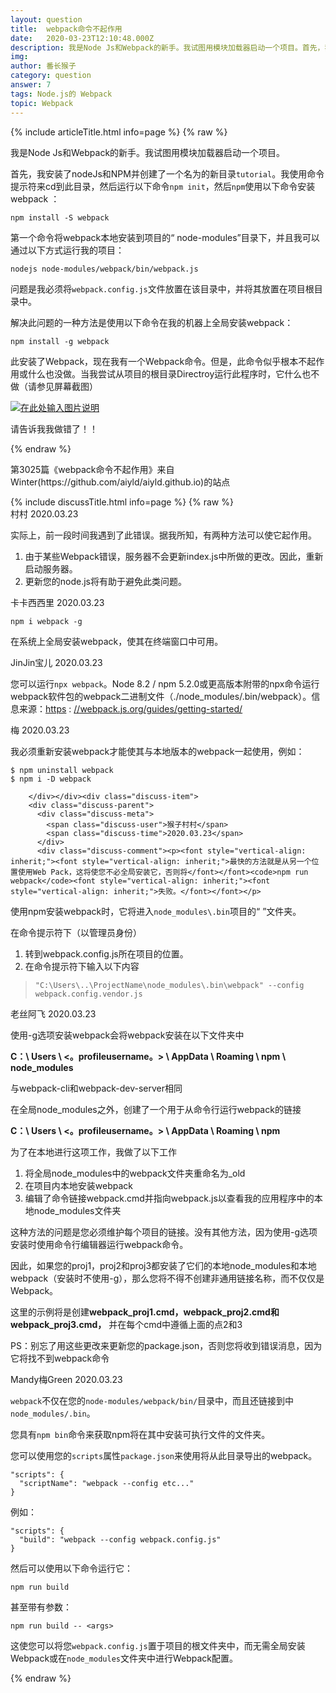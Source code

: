 ```yaml
---
layout: question
title:  webpack命令不起作用
date:   2020-03-23T12:10:48.000Z
description: 我是Node Js和Webpack的新手。我试图用模块加载器启动一个项目。首先，我安装了nodeJs和NPM并创建了一个名为的新目录tutorial。...
img: 
author: 番长猴子
category: question
answer: 7
tags: Node.js的 Webpack
topic: Webpack
---
```

<div class="article-root">
  <div class="article">
    {% include articleTitle.html info=page %}
    {% raw %}
    <div class="article-content"><p><font style="vertical-align: inherit;"><font style="vertical-align: inherit;">我是Node Js和Webpack的新手。</font><font style="vertical-align: inherit;">我试图用模块加载器启动一个项目。</font></font></p>

<p><font style="vertical-align: inherit;"><font style="vertical-align: inherit;">首先，我安装了nodeJs和NPM并创建了一个名为的新目录</font></font><code>tutorial</code><font style="vertical-align: inherit;"><font style="vertical-align: inherit;">。</font><font style="vertical-align: inherit;">我使用命令提示符来cd到此目录，然后运行以下命令</font></font><code>npm init</code><font style="vertical-align: inherit;"><font style="vertical-align: inherit;">，然后</font></font><code>npm</code><font style="vertical-align: inherit;"><font style="vertical-align: inherit;">使用</font><font style="vertical-align: inherit;">以下命令</font><font style="vertical-align: inherit;">安装webpack </font><font style="vertical-align: inherit;">：</font></font></p>

<pre><code>npm install -S webpack
</code></pre>

<p><font style="vertical-align: inherit;"><font style="vertical-align: inherit;">第一个命令将webpack本地安装到项目的“ node-modules”目录下，并且我可以通过以下方式运行我的项目： </font></font></p>

<pre><code>nodejs node-modules/webpack/bin/webpack.js
</code></pre>

<p><font style="vertical-align: inherit;"><font style="vertical-align: inherit;">问题是我必须将</font></font><code>webpack.config.js</code><font style="vertical-align: inherit;"><font style="vertical-align: inherit;">文件放置在该目录中，并将其放置在项目根目录中。</font></font></p>

<p><font style="vertical-align: inherit;"><font style="vertical-align: inherit;">解决此问题的一种方法是使用以下命令在我的机器上全局安装webpack： </font></font></p>

<pre><code>npm install -g webpack
</code></pre>

<p><font style="vertical-align: inherit;"><font style="vertical-align: inherit;">此安装了Webpack，现在我有一个Webpack命令。</font><font style="vertical-align: inherit;">但是，此命令似乎根本不起作用或什么也没做。</font><font style="vertical-align: inherit;">当我尝试从项目的根目录Directroy运行此程序时，它什么也不做（请参见屏幕截图）</font></font></p>

<p><a href="https://www.samyoc.com//uploads/users/8372/images/thumbnails/1584965448619.png" data-src="https://www.samyoc.com//uploads/users/8372/images/1584965448619.png" rel="noreferrer"><img src="https://i.stack.imgur.com/c3NDJ.png" alt="在此处输入图片说明"></a></p>

<p><font style="vertical-align: inherit;"><font style="vertical-align: inherit;">请告诉我我做错了！！</font></font></p></div>
    {% endraw %}
  </div>
  <p class="winter_mark">第3025篇《webpack命令不起作用》来自Winter(https://github.com/aiyld/aiyld.github.io)的站点</p>
  <div class="discuss-wrapper">
    {% include discussTitle.html info=page %}
    {% raw %}
    <div class="discuss-item">
        <div class="discuss-parent">
          <div class="discuss-meta">
            <span class="discuss-user">村村</span>
            <span class="discuss-time">2020.03.23</span>
          </div>
          <div class="discuss-comment"><p><font style="vertical-align: inherit;"><font style="vertical-align: inherit;">实际上，前一段时间我遇到了此错误。</font><font style="vertical-align: inherit;">据我所知，有两种方法可以使它起作用。</font></font></p>

<ol>
<li><font style="vertical-align: inherit;"><font style="vertical-align: inherit;">由于某些Webpack错误，服务器不会更新index.js中所做的更改。</font><font style="vertical-align: inherit;">因此，重新启动服务器。</font></font></li>
<li><font style="vertical-align: inherit;"><font style="vertical-align: inherit;">更新您的node.js将有助于避免此类问题。</font></font></li>
</ol></div>
        </div></div><div class="discuss-item">
        <div class="discuss-parent">
          <div class="discuss-meta">
            <span class="discuss-user">卡卡西西里</span>
            <span class="discuss-time">2020.03.23</span>
          </div>
          <div class="discuss-comment"><pre><code>npm i webpack -g
</code></pre>

<p><font style="vertical-align: inherit;"><font style="vertical-align: inherit;">在系统上全局安装webpack，使其在终端窗口中可用。</font></font></p></div>
        </div></div><div class="discuss-item">
        <div class="discuss-parent">
          <div class="discuss-meta">
            <span class="discuss-user">JinJin宝儿</span>
            <span class="discuss-time">2020.03.23</span>
          </div>
          <div class="discuss-comment"><p><font style="vertical-align: inherit;"><font style="vertical-align: inherit;">您可以运行</font></font><code>npx webpack</code><font style="vertical-align: inherit;"><font style="vertical-align: inherit;">。</font><font style="vertical-align: inherit;">Node 8.2 / npm 5.2.0或更高版本附带的npx命令运行webpack软件包的webpack二进制文件（./node_modules/.bin/webpack）。</font><font style="vertical-align: inherit;">信息来源：</font><a href="https://webpack.js.org/guides/getting-started/" rel="noreferrer"><font style="vertical-align: inherit;">https</font></a><font style="vertical-align: inherit;"> : </font></font><a href="https://webpack.js.org/guides/getting-started/" rel="noreferrer"><font style="vertical-align: inherit;"><font style="vertical-align: inherit;">//webpack.js.org/guides/getting-started/</font></font></a></p></div>
        </div></div><div class="discuss-item">
        <div class="discuss-parent">
          <div class="discuss-meta">
            <span class="discuss-user">梅</span>
            <span class="discuss-time">2020.03.23</span>
          </div>
          <div class="discuss-comment"><p><font style="vertical-align: inherit;"><font style="vertical-align: inherit;">我必须重新安装webpack才能使其与本地版本的webpack一起使用，例如：</font></font></p>

<pre><code>$ npm uninstall webpack<font></font>
$ npm i -D webpack<font></font>
</code></pre></div>
        </div></div><div class="discuss-item">
        <div class="discuss-parent">
          <div class="discuss-meta">
            <span class="discuss-user">猴子村村</span>
            <span class="discuss-time">2020.03.23</span>
          </div>
          <div class="discuss-comment"><p><font style="vertical-align: inherit;"><font style="vertical-align: inherit;">最快的方法就是从另一个位置使用Web Pack，这将使您不必全局安装它，否则将</font></font><code>npm run webpack</code><font style="vertical-align: inherit;"><font style="vertical-align: inherit;">失败。</font></font></p>

<p><font style="vertical-align: inherit;"><font style="vertical-align: inherit;">使用npm安装webpack时，它将进入</font></font><code>node_modules\.bin</code><font style="vertical-align: inherit;"><font style="vertical-align: inherit;">项目</font><font style="vertical-align: inherit;">的“ </font><font style="vertical-align: inherit;">”文件夹。</font></font></p>

<p><font style="vertical-align: inherit;"><font style="vertical-align: inherit;">在命令提示符下（以管理员身份）</font></font></p>

<ol>
<li><font style="vertical-align: inherit;"><font style="vertical-align: inherit;">转到webpack.config.js所在项目的位置。 </font></font></li>
<li><font style="vertical-align: inherit;"><font style="vertical-align: inherit;">在命令提示符下输入以下内容 </font></font></li>
</ol>

<blockquote>
<pre><code>"C:\Users\..\ProjectName\node_modules\.bin\webpack" --config webpack.config.vendor.js
</code></pre>
</blockquote></div>
        </div></div><div class="discuss-item">
        <div class="discuss-parent">
          <div class="discuss-meta">
            <span class="discuss-user">老丝阿飞</span>
            <span class="discuss-time">2020.03.23</span>
          </div>
          <div class="discuss-comment"><p><font style="vertical-align: inherit;"><font style="vertical-align: inherit;">使用-g选项安装webpack会将webpack安装在以下文件夹中 </font></font></p>

<p><strong><font style="vertical-align: inherit;"><font style="vertical-align: inherit;">C：\ Users \ &lt;。profileusername。&gt; \ AppData \ Roaming \ npm \ node_modules</font></font></strong></p>

<p><font style="vertical-align: inherit;"><font style="vertical-align: inherit;">与webpack-cli和webpack-dev-server相同</font></font></p>

<p><font style="vertical-align: inherit;"><font style="vertical-align: inherit;">在全局node_modules之外，创建了一个用于从命令行运行webpack的链接</font></font></p>

<p><strong><font style="vertical-align: inherit;"><font style="vertical-align: inherit;">C：\ Users \ &lt;。profileusername。&gt; \ AppData \ Roaming \ npm</font></font></strong> </p>

<p><font style="vertical-align: inherit;"><font style="vertical-align: inherit;">为了在本地进行这项工作，我做了以下工作</font></font></p>

<ol>
<li><font style="vertical-align: inherit;"><font style="vertical-align: inherit;">将全局node_modules中的webpack文件夹重命名为_old</font></font></li>
<li><font style="vertical-align: inherit;"><font style="vertical-align: inherit;">在项目内本地安装webpack</font></font></li>
<li><font style="vertical-align: inherit;"><font style="vertical-align: inherit;">编辑了命令链接webpack.cmd并指向webpack.js以查看我的应用程序中的本地node_modules文件夹</font></font></li>
</ol>

<p><font style="vertical-align: inherit;"><font style="vertical-align: inherit;">这种方法的问题是您必须维护每个项目的链接。</font><font style="vertical-align: inherit;">没有其他方法，因为使用-g选项安装时使用命令行编辑器运行webpack命令。</font></font></p>

<p><font style="vertical-align: inherit;"><font style="vertical-align: inherit;">因此，如果您的proj1，proj2和proj3都安装了它们的本地node_modules和本地webpack（安装时不使用-g），那么您将不得不创建非通用链接名称，而不仅仅是Webpack。 </font></font></p>

<p><font style="vertical-align: inherit;"><font style="vertical-align: inherit;">这里的示例将是创建</font></font><strong><font style="vertical-align: inherit;"><font style="vertical-align: inherit;">webpack_proj1.cmd，webpack_proj2.cmd和webpack_proj3.cmd，</font></font></strong><font style="vertical-align: inherit;"><font style="vertical-align: inherit;"> 
并在每个cmd中遵循上面的点2和3</font></font></p>

<p><font style="vertical-align: inherit;"><font style="vertical-align: inherit;">PS：别忘了用这些更改来更新您的package.json，否则您将收到错误消息，因为它将找不到webpack命令</font></font></p></div>
        </div></div><div class="discuss-item">
        <div class="discuss-parent">
          <div class="discuss-meta">
            <span class="discuss-user">Mandy梅Green</span>
            <span class="discuss-time">2020.03.23</span>
          </div>
          <div class="discuss-comment"><p><code>webpack</code><font style="vertical-align: inherit;"><font style="vertical-align: inherit;">不仅在您的</font></font><code>node-modules/webpack/bin/</code><font style="vertical-align: inherit;"><font style="vertical-align: inherit;">目录中，而且还链接到中</font></font><code>node_modules/.bin</code><font style="vertical-align: inherit;"><font style="vertical-align: inherit;">。</font></font></p>

<p><font style="vertical-align: inherit;"><font style="vertical-align: inherit;">您具有</font></font><code>npm bin</code><font style="vertical-align: inherit;"><font style="vertical-align: inherit;">命令来获取npm将在其中安装可执行文件的文件夹。</font></font></p>

<p><font style="vertical-align: inherit;"><font style="vertical-align: inherit;">您可以使用您的</font></font><code>scripts</code><font style="vertical-align: inherit;"><font style="vertical-align: inherit;">属性</font></font><code>package.json</code><font style="vertical-align: inherit;"><font style="vertical-align: inherit;">来使用将从此目录导出的webpack。</font></font></p>

<pre><code>"scripts": {<font></font>
  "scriptName": "webpack --config etc..."<font></font>
}<font></font>
</code></pre>

<p><font style="vertical-align: inherit;"><font style="vertical-align: inherit;">例如：</font></font></p>

<pre><code>"scripts": {<font></font>
  "build": "webpack --config webpack.config.js"<font></font>
}<font></font>
</code></pre>

<p><font style="vertical-align: inherit;"><font style="vertical-align: inherit;">然后可以使用以下命令运行它：</font></font></p>

<pre><code>npm run build
</code></pre>

<p><font style="vertical-align: inherit;"><font style="vertical-align: inherit;">甚至带有参数：</font></font></p>

<pre><code>npm run build -- &lt;args&gt;
</code></pre>

<p><font style="vertical-align: inherit;"><font style="vertical-align: inherit;">这使您可以将您</font></font><code>webpack.config.js</code><font style="vertical-align: inherit;"><font style="vertical-align: inherit;">置于项目的根文件夹中，而无需全局安装Webpack或在</font></font><code>node_modules</code><font style="vertical-align: inherit;"><font style="vertical-align: inherit;">文件夹中进行</font><font style="vertical-align: inherit;">Webpack配置</font><font style="vertical-align: inherit;">。</font></font></p></div>
        </div></div>
    {% endraw %}
  </div>
<div>
